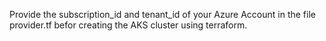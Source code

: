 Provide the subscription_id and tenant_id of your Azure Account in the file provider.tf befor creating the AKS cluster using terraform.
